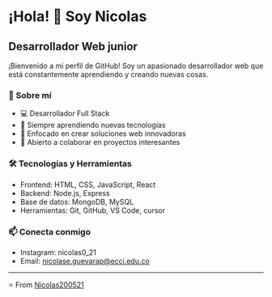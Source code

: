 # ¡Hola! 👋 Soy Nicolas

## Desarrollador Web junior

¡Bienvenido a mi perfil de GitHub! Soy un apasionado desarrollador web que está constantemente aprendiendo y creando nuevas cosas.

### 🚀 Sobre mí

- 💻 Desarrollador Full Stack
- 🌱 Siempre aprendiendo nuevas tecnologías
- 🎯 Enfocado en crear soluciones web innovadoras
- 🤝 Abierto a colaborar en proyectos interesantes

### 🛠️ Tecnologías y Herramientas

- Frontend: HTML, CSS, JavaScript, React
- Backend: Node.js, Express
- Base de datos: MongoDB, MySQL
- Herramientas: Git, GitHub, VS Code, cursor

### 📫 Conecta conmigo

- Instagram: nicolas0_21
- Email: nicolase.guevarap@ecci.edu.co



---
⭐️ From [Nicolas200521](https://github.com/Nicolas200521)
